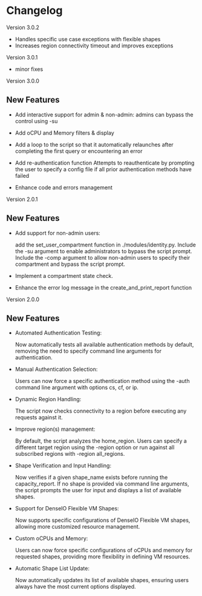 # Changelog

Version 3.0.2
- Handles specific use case exceptions with flexible shapes 
- Increases region connectivity timeout and improves exceptions

Version 3.0.1
- minor fixes

Version 3.0.0
## New Features

- Add interactive support for admin & non-admin:
    admins can bypass the control using -su

- Add oCPU and Memory filters & display

- Add a loop to the script so that it automatically relaunches after completing the first query or encountering an error

- Add re-authentication function
	Attempts to reauthenticate by prompting the user to specify a config file if all prior authentication methods have failed

- Enhance code and errors management

Version 2.0.1
## New Features

- Add support for non-admin users:

    add the set_user_compartment function in ./modules/identity.py.
	Include the -su argument to enable administrators to bypass the script prompt.
    Include the -comp argument to allow non-admin users to specify their compartment and bypass the script prompt.

- Implement a compartment state check.

- Enhance the error log message in the create_and_print_report function

Version 2.0.0
## New Features

- Automated Authentication Testing: 

	Now automatically tests all available authentication methods by default, removing the need to specify command line arguments for authentication.
	
- Manual Authentication Selection: 
	
	Users can now force a specific authentication method using the -auth command line argument with options cs, cf, or ip.
	
- Dynamic Region Handling:

	The script now checks connectivity to a region before executing any requests against it.

- Improve region(s) management:

	By default, the script analyzes the home_region.
	Users can specify a different target region using the -region option or run against all subscribed regions 	with -region all_regions.

- Shape Verification and Input Handling:

   Now verifies if a given shape_name exists before running the capacity_report.
   If no shape is provided via command line arguments, the script prompts the user for input and displays a 	list of available shapes.
   
- Support for DenseIO Flexible VM Shapes:
	
	Now supports specific configurations of DenseIO Flexible VM shapes, allowing more customized resource management.

- Custom oCPUs and Memory: 

	Users can now force specific configurations of oCPUs and memory for requested shapes, providing more flexibility in defining VM resources.

- Automatic Shape List Update:

	Now automatically updates its list of available shapes, ensuring users always have the most current 	options displayed.
